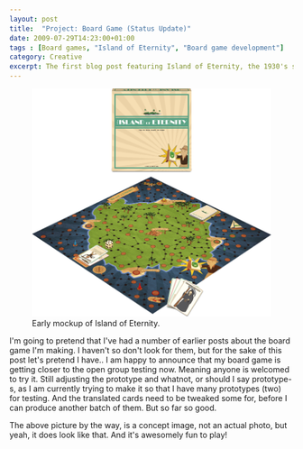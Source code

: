 ```yaml
---
layout: post
title:  "Project: Board Game (Status Update)"
date: 2009-07-29T14:23:00+01:00
tags : [Board games, "Island of Eternity", "Board game development"]
category: Creative
excerpt: The first blog post featuring Island of Eternity, the 1930's styled adventure board game I'm creating.
---
```

<div>
<figure>
	<img src="/assets/posts/2009/july/project-board-game-status-update/TIOE-PoC-transparent-background.png" alt="Island of Eternity mockup showing the board and box design">
	<figcaption>Early mockup of Island of Eternity.</figcaption>
</figure>
</div>

I'm going to pretend that I've had a number of earlier posts about the board game I'm making. I haven't so don't look for them, but for the sake of this post let's pretend I have.. I am happy to announce that my board game is getting closer to the open group testing now. Meaning anyone is welcomed to try it. Still adjusting the prototype and whatnot, or should I say prototype-s, as I am currently trying to make it so that I have many prototypes (two) for testing. And the translated cards need to be tweaked some for, before I can produce another batch of them. But so far so good.

The above picture by the way, is a concept image, not an actual photo, but yeah, it does look like that. And it's awesomely fun to play! 
